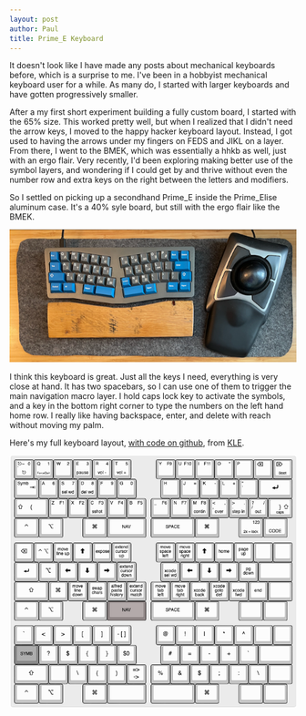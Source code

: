 ```yaml
---
layout: post
author: Paul
title: Prime_E Keyboard
---
```


It doesn't look like I have made any posts about mechanical keyboards before, which is a surprise to me. I've been in a hobbyist mechanical keyboard user for a while. As many do, I started with larger keyboards and have gotten progressively smaller.  

After a my first short experiment building a fully custom board, I started with the 65% size. This worked pretty well, but when I realized that I didn't need the arrow keys, I moved to the happy hacker keyboard layout. Instead, I got used to having the arrows under my fingers on FEDS and JIKL on a layer. From there, I went to the BMEK, which was essentially a hhkb as well, just with an ergo flair. Very recently, I'd been exploring making better use of the symbol layers, and wondering if I could get by and thrive without even the number row and extra keys on the right between the letters and modifiers. 

So I settled on picking up a secondhand Prime_E inside the Prime_Elise aluminum case. It's a 40% syle board, but still with the ergo flair like the BMEK. 

![Keyboard](/assets/images/keyboards/prime_e.png)

I think this keyboard is great. Just all the keys I need, everything is very close at hand. It has two spacebars, so I can use one of them to trigger the main navigation macro layer. I hold caps lock key to activate the symbols, and a key in the bottom right corner to type the numbers on the left hand home row. I really like having backspace, enter, and delete with reach without moving my palm. 

Here's my full keyboard layout, [with code on github](https://github.com/p3l6/keymaps/blob/master/prime_e/keymap.c), from [KLE](https://http://www.keyboard-layout-editor.com).

![Layout](/assets/images/keyboards/prime_layout.png)
